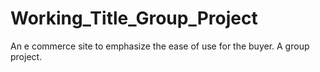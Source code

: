 # Working_Title_Group_Project
An e commerce site to emphasize the ease of use for the buyer.  A group project.
